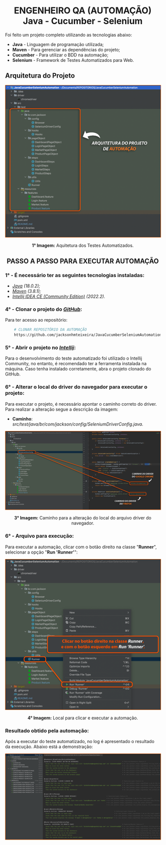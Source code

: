 <div align="center">

# ENGENHEIRO QA (AUTOMAÇÃO) </br> Java - Cucumber - Selenium

</div>

Foi feito um projeto completo utilizando as tecnologias abaixo:

- **Java** - Linguagem de programação utilizada;
- **Maven** - Para gerenciar as dependências do projeto;
- **Cucumber** - Para utilizar o BDD na automação;
- **Selenium** - Framework de Testes Automatizados para Web.

## Arquitetura do Projeto

<div align="center">

<img src="files/arquitetura do projeto.png" style="width:600px; border: 1px solid #ff6000;">

**1° Imagem:** Aquitetura dos Testes Automatizados.

</div>

<div align="center">

## PASSO A PASSO PARA EXECUTAR AUTOMAÇÃO

</div>

### 1° - É necessário ter as seguintes tecnologias instaladas:

- *[Java](https://www.java.com/pt-BR/) (18.0.2);*
- *[Maven](https://maven.apache.org/) (3.8.1);*
- *[Intellij IDEA CE (Community Edition)](https://www.jetbrains.com/idea/download/) (2022.2).*

### 4° - Clonar o projeto do *[GitHub](https://github.com/)*:

Para ter acesso ao repositório:

```bash
    # CLONAR REPOSITÓRIO DA AUTOMAÇÃO
    https://github.com/jacksonhmteixeira/JavaCucumberSeleniumAutomation.git
```
### 5° - Abrir o projeto no *[Intellij](https://www.jetbrains.com/pt-br/pycharm/download/#section=windows)*:

Para o desenvolvimento do teste automatizado foi utilizado o Intellij Community, no entanto, é recomendado ter a ferramenta instalada na máquina. Caso tenha instalado corretamente, abra o projeto clonado do GitHub.

### 6° - Alterar o local do driver do navegador para executar o projeto:

Para executar o projeto, é necessário apontar o caminho correto do driver. Para realizar a alteração segue a descrição da imagem:

- **Caminho**: *src/test/java/br/com/jackson/config/SeleniumDriverConfig.java*.

<div align="center">

<img src="files/caminho do driver.png" style="width:800px; border: 1px solid #ff6000;">

**3° Imagem:** Caminho para a alteração do local do arquivo driver do navegador.

</div>

### 6° - Arquivo para execução:

Para executar a automação, clicar com o botão direito na classe "**Runner**", selecionar a opção "**Run 'Runner'**":

<div align="center">

<img src="files/como executar os testes.png" style="width:600px; border: 1px solid #ff6000;">

**4° Imagem:** Local para clicar e executar a automação.

</div>

### Resultado obtido pela automação:

Após a executar do teste automatizado, no log é apresentado o resultado da execução.
Abaixo está a demonstração:

<div align="center">

<img src="files/relatorio da execucao.png" style="width:600px; border: 1px solid #ff6000;">

</div>